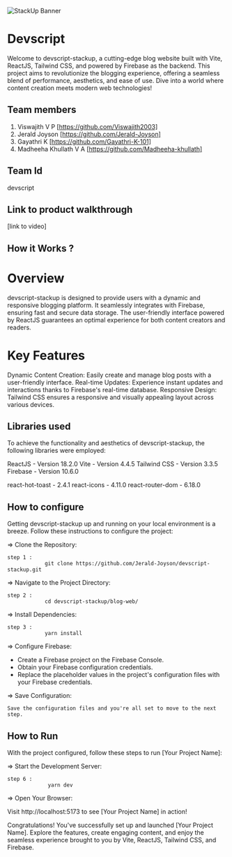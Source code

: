 ![StackUp Banner]([https://tinkerhub.frappe.cloud/files/stackup%20banner.jpeg])

# Devscript

Welcome to devscript-stackup, a cutting-edge blog website built with Vite, ReactJS, Tailwind CSS, and powered by Firebase as the backend. This project aims to revolutionize the blogging experience, offering a seamless blend of performance, aesthetics, and ease of use. Dive into a world where content creation meets modern web technologies!

## Team members

1. Viswajith V P [https://github.com/Viswajith2003]
2. Jerald Joyson [https://github.com/Jerald-Joyson]
3. Gayathri K [https://github.com/Gayathri-K-101]
4. Madheeha Khullath V A [https://github.com/Madheeha-khullath]

## Team Id

devscript

## Link to product walkthrough

[link to video]

## How it Works ?

# Overview

devscript-stackup is designed to provide users with a dynamic and responsive blogging platform. It seamlessly integrates with Firebase, ensuring fast and secure data storage. The user-friendly interface powered by ReactJS guarantees an optimal experience for both content creators and readers.

# Key Features

Dynamic Content Creation: Easily create and manage blog posts with a user-friendly interface.
Real-time Updates: Experience instant updates and interactions thanks to Firebase's real-time database.
Responsive Design: Tailwind CSS ensures a responsive and visually appealing layout across various devices.

## Libraries used

To achieve the functionality and aesthetics of devscript-stackup, the following libraries were employed:

ReactJS - Version 18.2.0
Vite - Version 4.4.5
Tailwind CSS - Version 3.3.5
Firebase - Version 10.6.0

react-hot-toast - 2.4.1
react-icons - 4.11.0
react-router-dom - 6.18.0

## How to configure

Getting devscript-stackup up and running on your local environment is a breeze. Follow these instructions to configure the project:

=> Clone the Repository:

    step 1 :
                git clone https://github.com/Jerald-Joyson/devscript-stackup.git

=> Navigate to the Project Directory:

    step 2 :
                cd devscript-stackup/blog-web/

=> Install Dependencies:

    step 3 :
                yarn install

=> Configure Firebase:

- Create a Firebase project on the Firebase Console.
- Obtain your Firebase configuration credentials.
- Replace the placeholder values in the project's configuration files with your Firebase credentials.

=> Save Configuration:

    Save the configuration files and you're all set to move to the next step.

## How to Run

With the project configured, follow these steps to run [Your Project Name]:

=> Start the Development Server:

    step 6 :
                 yarn dev

=> Open Your Browser:

Visit http://localhost:5173 to see [Your Project Name] in action!

Congratulations! You've successfully set up and launched [Your Project Name]. Explore the features, create engaging content, and enjoy the seamless experience brought to you by Vite, ReactJS, Tailwind CSS, and Firebase.
